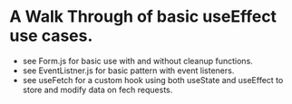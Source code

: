 # A Walk Through of basic useEffect use cases. 

- see Form.js for basic use with and without cleanup functions.
- see EventListner.js for basic pattern with event listeners. 
- see useFetch for a custom hook using both useState and useEffect to store and modify data on fech requests.